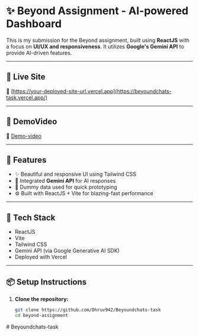 # ✨ Beyond Assignment - AI-powered Dashboard

This is my submission for the Beyond assignment, built using **ReactJS** with a focus on **UI/UX and responsiveness**. It utilizes **Google's Gemini API** to provide AI-driven features.

---

## 🚀 Live Site

🔗 [https://your-deployed-site-url.vercel.app](https://beyoundchats-task.vercel.app/)

---
## 🚀 DemoVideo

🔗 [Demo-video](https://www.loom.com/share/204d2aa524e747dea880fc020f592c35?sid=c17f190f-e418-49e3-a5da-a32cb3339b59)

---
## 🧠 Features

- ✨ Beautiful and responsive UI using Tailwind CSS
- 🤖 Integrated **Gemini API** for AI responses
- 🔄 Dummy data used for quick prototyping
- ⚙️ Built with ReactJS + Vite for blazing-fast performance

---

## 🔧 Tech Stack

- ReactJS
- Vite
- Tailwind CSS
- Gemini API (via Google Generative AI SDK)
- Deployed with Vercel

---

## 📦 Setup Instructions

1. **Clone the repository:**
   ```bash
   git clone https://github.com/Dhruv942/Beyoundchats-task
   cd beyond-assignment
﻿# Beyoundchats-task
